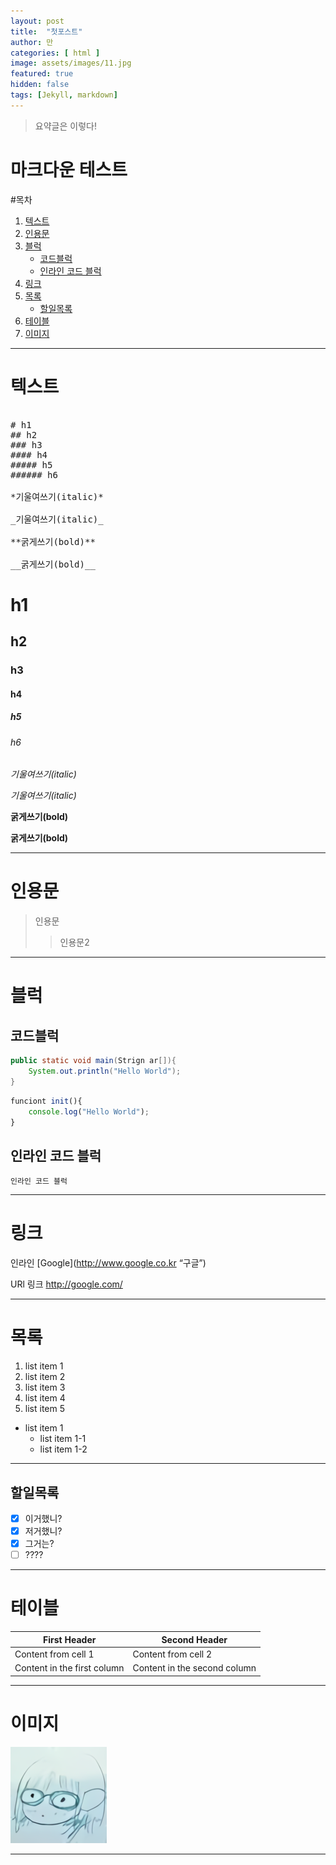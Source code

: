 ```yaml
---
layout: post
title:  "첫포스트"
author: 만
categories: [ html ]
image: assets/images/11.jpg
featured: true
hidden: false
tags: [Jekyll, markdown]
---
```


> 요약글은 이렇다!

# 마크다운 테스트

#목차 
1. [텍스트](#텍스트) 
2. [인용문](#인용문)
3. [블럭](#블럭)
    - [코드블럭](#코드블럭)
    - [인라인 코드 블럭](#인라인-코드-블럭)
4. [링크](#링크)
5. [목록](#목록)
    - [할일목록](#할일목록)
6. [테이블](#테이블)
7. [이미지](#이미지)


---
# 텍스트 

<pre>

# h1
## h2
### h3
#### h4
##### h5
###### h6

*기울여쓰기(italic)*

_기울여쓰기(italic)_

**굵게쓰기(bold)**

__굵게쓰기(bold)__
</pre>
# h1
## h2
### h3
#### h4
##### h5
###### h6

*기울여쓰기(italic)*

_기울여쓰기(italic)_

**굵게쓰기(bold)**

__굵게쓰기(bold)__

---
# 인용문
> 인용문
>> 인용문2

---

# 블럭
## 코드블럭
```java
public static void main(Strign ar[]){
    System.out.println("Hello World");
}
```

```javascript
funciont init(){
    console.log("Hello World");
}
```

## 인라인 코드 블럭
`인라인 코드 블럭`

---

# 링크
인라인
[Google](http://www.google.co.kr “구글”)

URl 링크
<http://google.com/>


---

# 목록
1. list item 1
1. list item 2
2. list item 3
0. list item 4
3. list item 5

- list item 1
    - list item 1-1
    - list item 1-2

---
## 할일목록
- [x] 이거했니? 
- [x] 저거했니? 
- [x] 그거는?
- [ ] ????

---

# 테이블 

First Header | Second Header
------------ | -------------
Content from cell 1 | Content from cell 2
Content in the first column | Content in the second column

---


# 이미지
![내 프로필](/assets/images/maan.jpg)

---